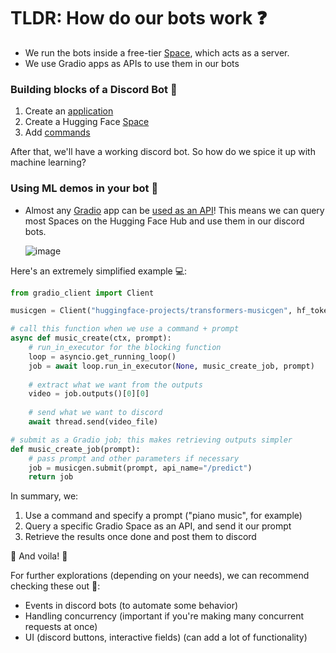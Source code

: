 # TLDR: How do our bots work ❓

- We run the bots inside a free-tier [Space](https://huggingface.co/new-space?sdk=gradio), which acts as a server. 
- We use Gradio apps as APIs to use them in our bots

### Building blocks of a Discord Bot 🤖

1. Create an [application](https://discord.com/developers/applications)
2. Create a Hugging Face [Space](https://huggingface.co/new-space?sdk=gradio)
3. Add [commands](https://huggingface.co/spaces/huggingface-projects/huggingbots/blob/main/app.py)

After that, we'll have a working discord bot. So how do we spice it up with machine learning?

### Using ML demos in your bot 🧠
- Almost any [Gradio](https://github.com/gradio-app/gradio/tree/main/client/python) app can be [used as an API](https://www.gradio.app/guides/sharing-your-app#api-page)! This means we can query most Spaces on the Hugging Face Hub and use them in our discord bots.

  ![image](https://github.com/lunarflu/fork-discord-bots/assets/70143200/97316c28-7c99-42c0-ab6a-687819d678f8)


Here's an extremely simplified example 💻: 

```python
from gradio_client import Client

musicgen = Client("huggingface-projects/transformers-musicgen", hf_token=os.getenv("HF_TOKEN"))

# call this function when we use a command + prompt
async def music_create(ctx, prompt): 
    # run_in_executor for the blocking function
    loop = asyncio.get_running_loop()
    job = await loop.run_in_executor(None, music_create_job, prompt)
    
    # extract what we want from the outputs
    video = job.outputs()[0][0]
    
    # send what we want to discord
    await thread.send(video_file)

# submit as a Gradio job; this makes retrieving outputs simpler
def music_create_job(prompt):
    # pass prompt and other parameters if necessary
    job = musicgen.submit(prompt, api_name="/predict")
    return job

```
In summary, we:
1. Use a command and specify a prompt ("piano music", for example)
2. Query a specific Gradio Space as an API, and send it our prompt
3. Retrieve the results once done and post them to discord

🎉 And voila! 🎉

For further explorations (depending on your needs), we can recommend checking these out 🧐:
- Events in discord bots (to automate some behavior)
- Handling concurrency (important if you're making many concurrent requests at once)
- UI (discord buttons, interactive fields) (can add a lot of functionality)
